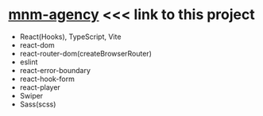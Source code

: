 # [mnm-agency](https://mnm-ts.netlify.app/) <<< link to this project

- React(Hooks), TypeScript, Vite
- react-dom
- react-router-dom(createBrowserRouter)
- eslint
- react-error-boundary
- react-hook-form
- react-player
- Swiper
- Sass(scss)
